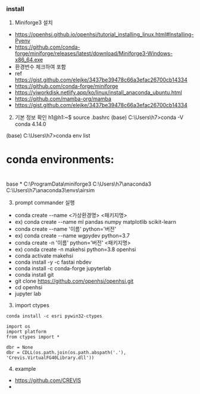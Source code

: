 
### install
1. Miniforge3 설치
 - https://openhsi.github.io/openhsi/tutorial_installing_linux.html#Installing-Pyenv
 -  https://github.com/conda-forge/miniforge/releases/latest/download/Miniforge3-Windows-x86_64.exe
 -  환경번수 체크하여 포함
  - ref https://gist.github.com/elejke/3437be39478c66a3efac26700cb14334
  - https://github.com/conda-forge/miniforge
  - https://yiworkdisk.netlify.app/ko/linux/install_anaconda_ubuntu.html
  - https://github.com/mamba-org/mamba
  - https://gist.github.com/elejke/3437be39478c66a3efac26700cb14334

2. 기본 정보 확인
h1@h1:~$ source .bashrc
(base) C:\Users\h7>conda -V
conda 4.14.0

(base) C:\Users\h7>conda env list
# conda environments:
#
base                  *  C:\ProgramData\miniforge3
                         C:\Users\h7\anaconda3
                         C:\Users\h7\anaconda3\envs\airsim
                         

3. prompt commander 실행
 - conda create --name <가상환경명> <패키지명>
 - ex) conda create --name ml pandas numpy matplotlib scikit-learn
 - conda create --name '이름' python='버전'
 - ex) conda create --name wgpydev python=3.7
 - conda create -n '이름' python='버전' <패키지명>
 - ex) conda create -n  makehsi python=3.8 openhsi
 - conda activate makehsi
 - conda install -y -c fastai nbdev
 - conda install -c conda-forge jupyterlab
 - conda install git
 - git clone https://github.com/openhsi/openhsi.git
 - cd openhsi
 - jupyter lab



3. import ctypes
 ``` 
 conda install -c esri pywin32-ctypes

import os
import platform
from ctypes import *

dbr = None
dbr = CDLL(os.path.join(os.path.abspath('.'), 'Crevis.VirtualFG40Library.dll'))

```

4. example
- https://github.com/CREVIS
- 
```


```

